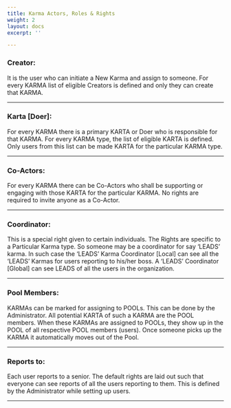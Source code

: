 ```yaml
---
title: Karma Actors, Roles & Rights
weight: 2
layout: docs
excerpt: ''

---
```

### Creator:

It is the user who can initiate a New Karma and assign to someone. For every KARMA list of eligible Creators is defined and only they can create that KARMA.

<hr>

### Karta \[Doer\]:

For every KARMA there is a primary KARTA or Doer who is responsible for that KARMA. For every KARMA type, the list of eligible KARTA is defined. Only users from this list can be made KARTA for the particular KARMA type.

<hr>

### Co-Actors:

For every KARMA there can be Co-Actors who shall be supporting or engaging with those KARTA for the particular KARMA. No rights are required to invite anyone as a Co-Actor.

<hr>

### Coordinator:

This is a special right given to certain individuals. The Rights are specific to a Particular Karma type. So someone may be a coordinator for say ‘LEADS’ karma. In such case the ‘LEADS’ Karma Coordinator \[Local\] can see all the ‘LEADS’ Karmas for users reporting to his/her boss. A ‘LEADS’ Coordinator \[Global\] can see LEADS of all the users in the organization. 

<hr>

### Pool Members:

KARMAs can be marked for assigning to POOLs. This can be done by the Administrator. All potential KARTA of such a KARMA are the POOL members. When these KARMAs are assigned to POOLs, they show up in the POOL of all respective POOL members (users). Once someone picks up the KARMA it automatically moves out of the Pool.

<hr>

### Reports to:

Each user reports to a senior. The default rights are laid out such that everyone can see reports of all the users reporting to them. This is defined by the Administrator while setting up users.

<hr>
